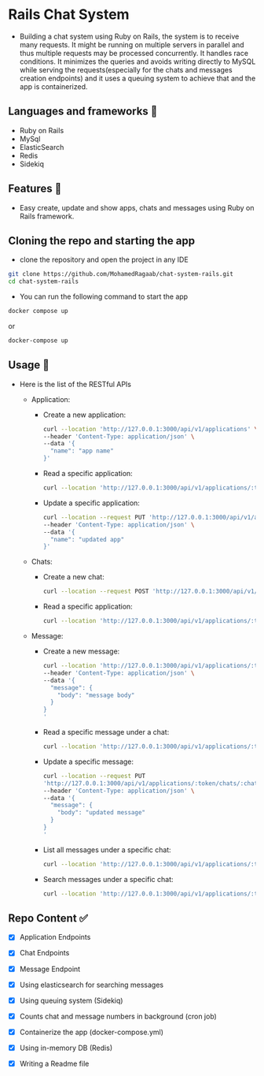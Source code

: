 # Rails Chat System
* Building a chat system using Ruby on Rails, the system is to receive many requests. It might be running on multiple servers in
parallel and thus multiple requests may be processed concurrently. It handles race
conditions. It minimizes the queries and avoids writing directly to MySQL while serving the
requests(especially for the chats and messages creation endpoints) and it uses a queuing
system to achieve that and the app is containerized.
## Languages and frameworks 📑
* Ruby on Rails
* MySql
* ElasticSearch
* Redis
* Sidekiq
## Features 🥇
* Easy create, update and show apps, chats and messages using Ruby on Rails framework.
## Cloning the repo and starting the app
* clone the repository and open the project in any IDE
``` bash
git clone https://github.com/MohamedRagaab/chat-system-rails.git
cd chat-system-rails
```
* You can run the following command to start the app
``` bash
docker compose up
```
or 
``` bash
docker-compose up
```
## Usage 🚀
* Here is the list of the RESTful APIs
  - Application:
 
    - Create a new application:

        ``` bash
        curl --location 'http://127.0.0.1:3000/api/v1/applications' \
        --header 'Content-Type: application/json' \
        --data '{
          "name": "app name"
        }'
        ```
    - Read a specific application:
        ``` bash
        curl --location 'http://127.0.0.1:3000/api/v1/applications/:token'
        ```
    - Update a specific application:
        ``` bash
        curl --location --request PUT 'http://127.0.0.1:3000/api/v1/applications/:token' \
        --header 'Content-Type: application/json' \
        --data '{
          "name": "updated app"
        }'
        ```

  - Chats:
 
    - Create a new chat:
        ``` bash
        curl --location --request POST 'http://127.0.0.1:3000/api/v1/applications/:token/chats'
        ```
    - Read a specific application:
        ``` bash
        curl --location 'http://127.0.0.1:3000/api/v1/applications/:token/chats/:number'
        ```
        
  - Message:
 
    - Create a new message:
        ``` bash
        curl --location 'http://127.0.0.1:3000/api/v1/applications/:token/chats/:number/messages' \
        --header 'Content-Type: application/json' \
        --data '{
          "message": {
            "body": "message body"
          }
        }
        '
        ```
    - Read a specific message under a chat:
        ``` bash
        curl --location 'http://127.0.0.1:3000/api/v1/applications/:token/chats/:chat_number/messages/:message_number'
        ```
    - Update a specific message:
        ``` bash
        curl --location --request PUT           
        'http://127.0.0.1:3000/api/v1/applications/:token/chats/:chat_number/messages/:message_number' \
        --header 'Content-Type: application/json' \
        --data '{
          "message": {
            "body": "updated message"
          }
        }
        '
        ```
    - List all messages under a specific chat:
        ``` bash
        curl --location 'http://127.0.0.1:3000/api/v1/applications/:token/chats/:chat_number/messages'
        ```

    - Search messages under a specific chat:
        ``` bash
       curl --location 'http://127.0.0.1:3000/api/v1/applications/:token/chats/:chat_number/messages/search?query='message body''
        ```

## Repo Content :white_check_mark:
- [x] Application Endpoints
- [x] Chat Endpoints
- [x] Message Endpoint
- [x] Using elasticsearch for searching messages
- [x] Using queuing system (Sidekiq)
- [x] Counts chat and message numbers in background (cron job)
- [x] Containerize the app (docker-compose.yml)
- [x] Using in-memory DB (Redis)
- [x] Writing a Readme file

